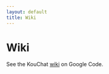 ```yaml
---
layout: default
title: Wiki
---
```


<h1>Wiki</h1>

See the KouChat [wiki](https://code.google.com/p/kouchat/w/list) on Google Code.
